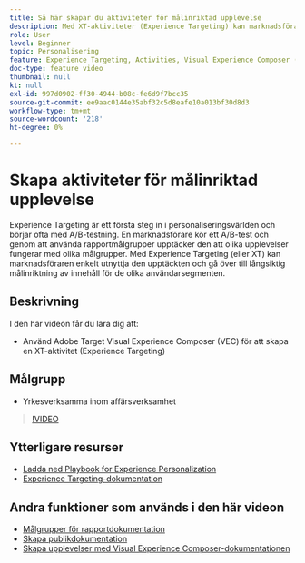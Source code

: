 ```yaml
---
title: Så här skapar du aktiviteter för målinriktad upplevelse
description: Med XT-aktiviteter (Experience Targeting) kan marknadsförare rikta specifikt innehåll till en viss målgrupp. Lär dig fördelarna med XT-aktiviteter och hur du skapar och använder dem.
role: User
level: Beginner
topic: Personalisering
feature: Experience Targeting, Activities, Visual Experience Composer (VEC)
doc-type: feature video
thumbnail: null
kt: null
exl-id: 997d0902-ff30-4944-b08c-fe6d9f7bcc35
source-git-commit: ee9aac0144e35abf32c5d8eafe10a013bf30d8d3
workflow-type: tm+mt
source-wordcount: '218'
ht-degree: 0%

---
```


# Skapa aktiviteter för målinriktad upplevelse

Experience Targeting är ett första steg in i personaliseringsvärlden och börjar ofta med A/B-testning. En marknadsförare kör ett A/B-test och genom att använda rapportmålgrupper upptäcker den att olika upplevelser fungerar med olika målgrupper. Med Experience Targeting (eller XT) kan marknadsföraren enkelt utnyttja den upptäckten och gå över till långsiktig målinriktning av innehåll för de olika användarsegmenten.

## Beskrivning

I den här videon får du lära dig att:

* Använd Adobe Target Visual Experience Composer (VEC) för att skapa en XT-aktivitet (Experience Targeting)

## Målgrupp

* Yrkesverksamma inom affärsverksamhet

>[!VIDEO](https://video.tv.adobe.com/v/22418?quality=12)

## Ytterligare resurser

* [Ladda ned Playbook for Experience Personalization](https://guided.adobe.com/?promoid=K42KVXHD&amp;mv=other&amp;search=personalization+playbook#recommended/solutions/target)
* [Experience Targeting-dokumentation](https://docs.adobe.com/content/help/en/target/using/activities/experience-targeting/experience-target.html)

## Andra funktioner som används i den här videon

* [Målgrupper för rapportdokumentation](https://docs.adobe.com/help/en/target/using/audiences/managing-audience-filters.html)
* [Skapa publikdokumentation](https://docs.adobe.com/content/help/en/target/using/audiences/create-audiences/create-audience.html)
* [Skapa upplevelser med Visual Experience Composer-dokumentationen](https://docs.adobe.com/content/help/en/target/using/experiences/experiences.html)
